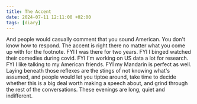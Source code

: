 ```yaml
---
title: The Accent
date: 2024-07-11 12:11:00 +02:00
tags: [diary]
---
```


And people would casually comment that you sound American. You don't know how to respond. The accent is right there no matter what you come up with for the footnote. FYI I was there for two years. FYI I binged watched their comedies during covid. FYI I'm working on US data a lot for research. FYI I like talking to my American friends. FYI my Mandarin is perfect as well. Laying beneath those reflexes are the stings of not knowing what's assumed, and people would let you tiptoe around, take time to decide whether this is a big deal worth making a speech about, and grind through the rest of the conversations. These evenings are long, quiet and indifferent. 